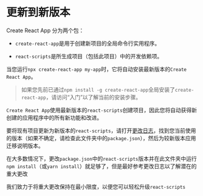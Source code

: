 # 更新到新版本

Create React App 分为两个包：

- `create-react-app`是用于创建新项目的全局命令行实用程序。

- `react-scripts`是所生成项目（包括此项目）中的开发依赖项。

当您运行`npx create-react-app my-app`时，它将自动安装最新版本的`Create React App`。

> 如果您先前已通过`npm install -g create-react-app`全局安装了`create-react-app`，请访问“入门”以了解当前的安装步骤。

`Create React App`使用最新版本的`react-scripts`创建项目，因此您将自动获得新创建的应用程序中的所有新功能和改进。

要将现有项目更新为新版本的`react-scripts`，请打开[更改日志](https://github.com/facebook/create-react-app/blob/master/CHANGELOG.md)，找到您当前使用的版本（如果不确定，请检查此文件夹中的`package.json`），然后为较新版本应用迁移说明版本。

在大多数情况下，更改`package.json`中的`react-scripts`版本并在此文件夹中运行`npm install`（或`yarn install`）就足够了，但是最好参考更改日志以了解潜在的重大更改

我们致力于将重大更改保持在最小限度，以便您可以轻松升级`react-scripts`

